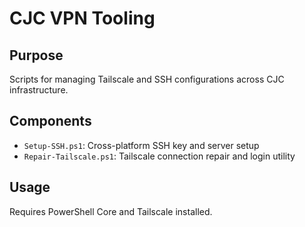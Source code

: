 # CJC VPN Tooling

## Purpose
Scripts for managing Tailscale and SSH configurations across CJC infrastructure.

## Components
- `Setup-SSH.ps1`: Cross-platform SSH key and server setup
- `Repair-Tailscale.ps1`: Tailscale connection repair and login utility

## Usage
Requires PowerShell Core and Tailscale installed.